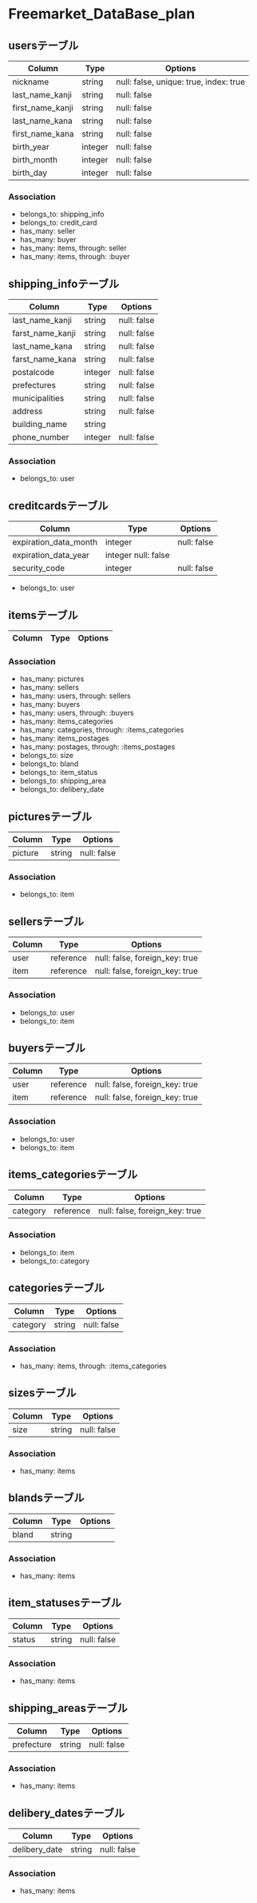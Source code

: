 # Freemarket_DataBase_plan
## usersテーブル

|Column|Type|Options|
|------|----|-------|
|nickname|string|null: false, unique: true, index: true|
|last_name_kanji|string|null: false|
|first_name_kanji|string|null: false|
|last_name_kana|string|null: false|
|first_name_kana|string|null: false|
|birth_year|integer|null: false|
|birth_month|integer|null: false|
|birth_day|integer|null: false|

### Association
- belongs_to: shipping_info
- belongs_to: credit_card
- has_many: seller
- has_many: buyer
- has_many: items, through:  seller
- has_many: items, through: :buyer


## shipping_infoテーブル
|Column|Type|Options|
|------|----|-------|
|last_name_kanji|string|null: false|
|farst_name_kanji|string|null: false|
|last_name_kana|string|null: false|
|farst_name_kana|string|null: false|
|postalcode|integer|null: false|
|prefectures|string|null: false|
|municipalities|string|null: false|
|address|string|null: false|
|building_name|string||
|phone_number|integer|null: false|

### Association
- belongs_to: user

## creditcardsテーブル
|Column|Type|Options|
|------|----|-------|
|expiration_data_month|integer|null: false|
|expiration_data_year|integer	null: false|
|security_code|integer|null: false|
- belongs_to: user


## itemsテーブル
|Column|Type|Options|
|------|----|-------|

### Association
- has_many: pictures
- has_many: sellers
- has_many: users, through:  sellers
- has_many: buyers
- has_many: users, through: :buyers
- has_many: items_categories
- has_many: categories, through: :items_categories
- has_many: items_postages
- has_many: postages, through: :items_postages
- belongs_to: size
- belongs_to: bland
- belongs_to: item_status
- belongs_to: shipping_area
- belongs_to: delibery_date


## picturesテーブル
|Column|Type|Options|
|------|----|-------|
|picture|string|null: false|

### Association
- belongs_to: item


## sellersテーブル
|Column|Type|Options|
|------|----|-------|
|user|reference|null: false, foreign_key: true|
|item|reference|null: false, foreign_key: true|

### Association
- belongs_to: user
- belongs_to: item


## buyersテーブル
|Column|Type|Options|
|------|----|-------|
|user|reference|null: false, foreign_key: true|
|item|reference|null: false, foreign_key: true|

### Association
- belongs_to: user
- belongs_to: item


## items_categoriesテーブル
|Column|Type|Options|
|------|----|-------|
|category|reference|null: false, foreign_key: true|

### Association
- belongs_to: item
- belongs_to: category


## categoriesテーブル
|Column|Type|Options|
|------|----|-------|
|category|string|null: false|

### Association
- has_many: items, through: :items_categories


## sizesテーブル
|Column|Type|Options|
|------|----|-------|
|size|string|null: false|

### Association
- has_many: items


## blandsテーブル
|Column|Type|Options|
|------|----|-------|
|bland|string||

### Association
- has_many: items


## item_statusesテーブル
|Column|Type|Options|
|------|----|-------|
|status|string|null: false|

### Association
- has_many: items


## shipping_areasテーブル
|Column|Type|Options|
|------|----|-------|
|prefecture|string|null: false|

### Association
- has_many: items


## delibery_datesテーブル
|Column|Type|Options|
|------|----|-------|
|delibery_date|string|null: false|

### Association
- has_many: items


